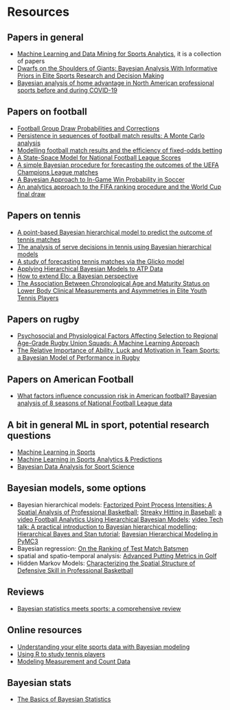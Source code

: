 # Resources

## Papers in general
- [Machine Learning and Data Mining for Sports Analytics](https://link.springer.com/book/10.1007/978-3-030-17274-9), it is a collection of papers
- [Dwarfs on the Shoulders of Giants: Bayesian Analysis With Informative Priors in Elite Sports Research and Decision Making](https://www.frontiersin.org/articles/10.3389/fspor.2022.793603/full)
- [Bayesian analysis of home advantage in North American professional sports before and during COVID-19](https://www.nature.com/articles/s41598-021-93533-w)
 
 
 
## Papers on football
- [Football Group Draw Probabilities and Corrections](https://arxiv.org/abs/2205.06578)
- [Persistence in sequences of football match results: A Monte Carlo analysis](https://www.sciencedirect.com/science/article/abs/pii/S0377221702006811)
- [Modelling football match results and the efficiency of fixed-odds betting](https://www.stat.berkeley.edu/~aldous/157/Papers/goddard.pdf)
- [A State-Space Model for National Football League Scores](https://www.jstor.org/stable/2669599)
- [A simple Bayesian procedure for forecasting the outcomes of the UEFA Champions League matches](https://arxiv.org/ftp/arxiv/papers/1501/1501.05831.pdf)
- [A Bayesian Approach to In-Game Win Probability in Soccer](https://dl.acm.org/doi/abs/10.1145/3447548.3467194?casa_token=ST0B_-86gWAAAAAA:KG7kSPv0HW4OsMaFc7KlADxcnYkqADRb8LCn1OARMY9657N1l-Wrw0DyFchCuWu0CBFZEk6dHN5p)
- [An analytics approach to the FIFA ranking procedure and the World Cup final draw](https://link.springer.com/article/10.1007/s10479-019-03261-8)

## Papers on tennis
- [A point-based Bayesian hierarchical model to predict the outcome of tennis matches](https://www.degruyter.com/document/doi/10.1515/jqas-2018-0008/html?casa_token=dvyp1t--mwoAAAAA:Huf-X0Wlzv1lI_3vVp-vRI_SbvoFXLWfhaFGuxHcqUgYaEv5pp9DuyO0Ff0I2-1_P-RzyYOpuw)
- [The analysis of serve decisions in tennis using Bayesian hierarchical models](https://link.springer.com/article/10.1007/s10479-021-04481-7)
- [A study of forecasting tennis matches via the Glicko model](https://journals.plos.org/plosone/article?id=10.1371/journal.pone.0266838)
- [Applying Hierarchical Bayesian Models to ATP Data](https://www.stat.cmu.edu/cmsac/conference/2021/assets/pdf/HoraceShew.pdf)
- [How to extend Elo: a Bayesian perspective](https://www.degruyter.com/document/doi/10.1515/jqas-2020-0066/html?casa_token=nqKAc0N03CUAAAAA:muZb14klBEzY9paXCkYXLuQw822TVmvJazYoyJvvMEVXtB32ag1BniYjkklBLUKE3gN8NuHXkg)
- [The Association Between Chronological Age and Maturity Status on Lower Body Clinical Measurements and Asymmetries in Elite Youth Tennis Players](https://journals.sagepub.com/doi/full/10.1177/19417381221083319?casa_token=fbmzovvUPLIAAAAA%3Atn-TgD8auFXQ3ibxTTYcYvltrr-RqPBiDWl_dY_aqDGtRyQYXexQ9g4mwedVr8rHSfnm2-fOdNJA)

## Papers on rugby
- [Psychosocial and Physiological Factors Affecting Selection to Regional Age-Grade Rugby Union Squads: A Machine Learning Approach](https://www.mdpi.com/2075-4663/10/3/35?utm_campaign=releaseissue_sportsutm_medium=emailutm_source=releaseissueutm_term=titlelink7)
- [The Relative Importance of Ability, Luck and Motivation in Team Sports: a Bayesian Model of Performance in Rugby](https://arxiv.org/abs/2110.00001)

## Papers on American Football
- [What factors influence concussion risk in American football? Bayesian analysis of 8 seasons of National Football League data](https://www.medrxiv.org/content/10.1101/2022.01.29.22270096v1)

## A bit in general ML in sport, potential research questions
- [Machine Learning in Sports](https://drops.dagstuhl.de/opus/volltexte/2022/15917/pdf/dagrep_v011_i009_p045_21411.pdf)
- [Machine Learning in Sports Analytics & Predictions](https://intellectdata.com/machine-learning-in-sports-analytics-predictions/)
- [Bayesian Data Analysis for Sport Science](https://sportrxiv.org/index.php/server/preprint/view/116/version/128)


## Bayesian models, some options

- Bayesian hierarchical models: [Factorized Point Process Intensities: A Spatial Analysis of Professional Basketball](https://arxiv.org/abs/1401.0942); [Streaky Hitting in Baseball](https://www.stat.berkeley.edu/~aldous/157/Papers/albert_streaky.pdf); [a video Football Analytics Using Hierarchical Bayesian Models](https://www.youtube.com/watch?v=PPQ7RykrYK8); [video Tech talk: A practical introduction to Bayesian hierarchical modelling](https://www.youtube.com/watch?v=38yOWMMCeMk); [Hierarchical Bayes and Stan tutorial](https://medium.com/@nikhil_garg/hierarchical-bayes-and-stan-tutorial-example-7df7d4d5193); [Bayesian Hierarchical Modeling in PyMC3](https://towardsdatascience.com/bayesian-hierarchical-modeling-in-pymc3-d113c97f5149)
- Bayesian regression: [On the Ranking of Test Match Batsmen](https://arxiv.org/abs/1806.05496)
- spatial and spatio-temporal analysis: [Advanced Putting Metrics in Golf](https://www.sfu.ca/~tswartz/papers/putting.pdf)
- Hidden Markov Models: [Characterizing the Spatial Structure of Defensive Skill in Professional Basketball](https://arxiv.org/pdf/1405.0231.pdf)

## Reviews
- [Bayesian statistics meets sports: a comprehensive review](https://www.degruyter.com/document/doi/10.1515/jqas-2018-0106/html?lang=en#j_jqas-2018-0106_ref_126_w2aab3b7d330b1b6b1ab2b2d126Aa)

## Online resources
- [Understanding your elite sports data with Bayesian modeling](https://www.linkedin.com/pulse/understanding-your-elite-sports-data-bayesian-ric-porteous/)
- [Using R to study tennis players](https://www.msperlin.com/blog/post/2017-02-13-r-and-tennis-players/)
- [Modeling Measurement and Count Data](https://bayesball.github.io/BOOK/mean.html#Normal:Discrete)

## Bayesian stats
- [The Basics of Bayesian Statistics](https://github.com/jbrea/MLCourse)
